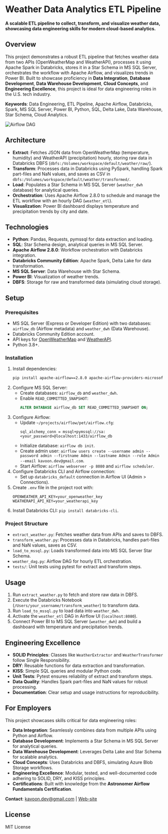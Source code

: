 # Weather Data Analytics ETL Pipeline

**A scalable ETL pipeline to collect, transform, and visualize weather data, showcasing data engineering skills for modern cloud-based analytics.**

## Overview
This project demonstrates a robust ETL pipeline that fetches weather data from two APIs (OpenWeatherMap and WeatherAPI), processes it using Apache Spark in Databricks, stores it in a Star Schema in MS SQL Server, orchestrates the workflow with Apache Airflow, and visualizes trends in Power BI. Built to showcase proficiency in **Data Integration**, **Database Development**, **Data Warehouse Development**, **Cloud Concepts**, and **Engineering Excellence**, this project is ideal for data engineering roles in the U.S. tech industry.

**Keywords**: Data Engineering, ETL Pipeline, Apache Airflow, Databricks, Spark, MS SQL Server, Power BI, Python, SQL, Delta Lake, Data Warehouse, Star Schema, Cloud Analytics.

![Airflow DAG](https://github.com/Kavoondev/Data-Engineering-Portfolio/Weather_ETL_Airflow_Databricks_SQL/blob/main/airflow_done.png?raw=true)

## Architecture
- **Extract**: Fetches JSON data from OpenWeatherMap (temperature, humidity) and WeatherAPI (precipitation) hourly, storing raw data in Databricks DBFS (`dbfs:/Volumes/workspace/default/weather/raw/`).
- **Transform**: Processes data in Databricks using PySpark, handling Spark part-files and NaN values, and saves as CSV in `dbfs:/Volumes/workspace/default/weather/transformed/`.
- **Load**: Populates a Star Schema in MS SQL Server (`weather_dwh` database) for analytical queries.
- **Orchestration**: Uses Apache Airflow 2.8.0 to schedule and manage the ETL workflow with an hourly DAG (`weather_etl`).
- **Visualization**: Power BI dashboard displays temperature and precipitation trends by city and date.

## Technologies
- **Python**: Pandas, Requests, pymssql for data extraction and loading.
- **SQL**: Star Schema design, analytical queries in MS SQL Server.
- **Apache Airflow 2.8.0**: Workflow orchestration with Databricks integration.
- **Databricks Community Edition**: Apache Spark, Delta Lake for data transformation.
- **MS SQL Server**: Data Warehouse with Star Schema.
- **Power BI**: Visualization of weather trends.
- **DBFS**: Storage for raw and transformed data (simulating cloud storage).

## Setup
### Prerequisites
- MS SQL Server (Express or Developer Edition) with two databases: `airflow_db` (Airflow metadata) and `weather_dwh` (Data Warehouse).
- Databricks Community Edition account.
- API keys for [OpenWeatherMap](https://openweathermap.org/) and [WeatherAPI](https://www.weatherapi.com/).
- Python 3.8+.

### Installation
1. Install dependencies:
   ```bash
   pip install apache-airflow==2.8.0 apache-airflow-providers-microsoft-mssql==3.9.2 apache-airflow-providers-databricks==6.7.0 pandas requests pymssql pytest databricks-cli python-dotenv connexion[swagger-ui]
   ```
2. Configure MS SQL Server:
   - Create databases: `airflow_db` and `weather_dwh`.
   - Enable `READ_COMMITTED_SNAPSHOT`:
     ```sql
     ALTER DATABASE airflow_db SET READ_COMMITTED_SNAPSHOT ON;
     ```
3. Configure Airflow:
   - Update `~/projects/airflow/pet/airflow.cfg`:
     ```
     sql_alchemy_conn = mssql+pymssql://sa:<your_password>@localhost:1433/airflow_db
     ```
   - Initialize database: `airflow db init`.
   - Create admin user: `airflow users create --username admin --password admin --firstname Admin --lastname Admin --role Admin --email kavoon.dev@gmail.com`.
   - Start Airflow: `airflow webserver -p 8080` and `airflow scheduler`.
4. Configure Databricks CLI and Airflow connection:
   - Set up `databricks_default` connection in Airflow UI (Admin > Connections).
5. Create `.env` file in the project root with:
   ```
   OPENWEATHER_API_KEY=your_openweather_key
   WEATHERAPI_API_KEY=your_weatherapi_key
   ```
6. Install Databricks CLI: `pip install databricks-cli`.

### Project Structure
- `extract_weather.py`: Fetches weather data from APIs and saves to DBFS.
- `transform_weather.py`: Processes data in Databricks, handles part-files and NaN values, saves as CSV.
- `load_to_mssql.py`: Loads transformed data into MS SQL Server Star Schema.
- `weather_dag.py`: Airflow DAG for hourly ETL orchestration.
- `tests/`: Unit tests using pytest for extract and transform steps.

## Usage
1. Run `extract_weather.py` to fetch and store raw data in DBFS.
2. Execute the Databricks Notebook (`/Users/your_username/transform_weather`) to transform data.
3. Run `load_to_mssql.py` to load data into `weather_dwh`.
4. Activate the `weather_etl` DAG in Airflow UI (`localhost:8080`).
5. Connect Power BI to MS SQL Server (`weather_dwh`) and build a dashboard with temperature and precipitation trends.

## Engineering Excellence
- **SOLID Principles**: Classes like `WeatherExtractor` and `WeatherTransformer` follow Single Responsibility.
- **DRY**: Reusable functions for data extraction and transformation.
- **KISS**: Simple SQL queries and modular Python code.
- **Unit Tests**: Pytest ensures reliability of extract and transform steps.
- **Data Quality**: Handles Spark part-files and NaN values for robust processing.
- **Documentation**: Clear setup and usage instructions for reproducibility.

## For Employers
This project showcases skills critical for data engineering roles:
- **Data Integration**: Seamlessly combines data from multiple APIs using Python and Airflow.
- **Database Development**: Implements a Star Schema in MS SQL Server for analytical queries.
- **Data Warehouse Development**: Leverages Delta Lake and Star Schema for scalable analytics.
- **Cloud Concepts**: Uses Databricks and DBFS, simulating Azure Blob Storage workflows.
- **Engineering Excellence**: Modular, tested, and well-documented code adhering to SOLID, DRY, and KISS principles.
- **Certifications**: Built with knowledge from the **Astronomer Airflow Fundamentals Certification**.

**Contact**: [kavoon.dev@gmail.com](mailto:kavoon.dev@gmail.com) | [Web-site](https://databylex.github.io/)

## License
MIT License